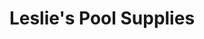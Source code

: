 ---
title: "Leslie's Pool Supplies"
url: /north-richland-hills/leslies-pool-supplies/
shop: swimming pool
---